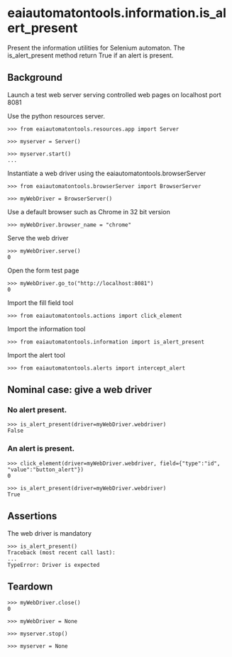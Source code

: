 # eaiautomatontools.information.is_alert_present

Present the information utilities for Selenium automaton.
The is_alert_present method return True if an alert is present.


## Background

Launch a test web server serving controlled web pages on localhost port 8081

Use the python resources server.

    >>> from eaiautomatontools.resources.app import Server

    >>> myserver = Server()

    >>> myserver.start()
    ...

Instantiate a web driver using the eaiautomatontools.browserServer

    >>> from eaiautomatontools.browserServer import BrowserServer

    >>> myWebDriver = BrowserServer()

Use a default browser such as Chrome in 32 bit version

    >>> myWebDriver.browser_name = "chrome"

Serve the web driver

    >>> myWebDriver.serve()
    0
  

Open the form test page

    >>> myWebDriver.go_to("http://localhost:8081")
    0

Import the fill field tool

    >>> from eaiautomatontools.actions import click_element

Import the information tool

    >>> from eaiautomatontools.information import is_alert_present

Import the alert tool

    >>> from eaiautomatontools.alerts import intercept_alert

## Nominal case: give a web driver

### No alert present.

    >>> is_alert_present(driver=myWebDriver.webdriver)
    False

### An alert is present.

    >>> click_element(driver=myWebDriver.webdriver, field={"type":"id", "value":"button_alert"})
    0

    >>> is_alert_present(driver=myWebDriver.webdriver)
    True


## Assertions

The web driver is mandatory

    >>> is_alert_present()
    Traceback (most recent call last):
    ...
    TypeError: Driver is expected


## Teardown

    >>> myWebDriver.close()
    0

    >>> myWebDriver = None

    >>> myserver.stop()

    >>> myserver = None
